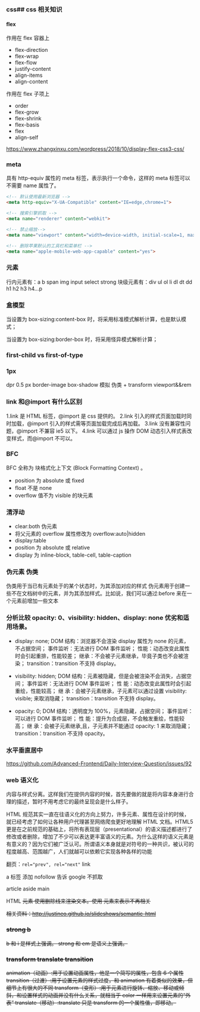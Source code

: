 ### css## css 相关知识

#### flex

作用在 flex 容器上

- flex-direction
- flex-wrap
- flex-flow
- justify-content
- align-items
- align-content

作用在 flex 子项上

- order
- flex-grow
- flex-shrink
- flex-basis
- flex
- align-self

https://www.zhangxinxu.com/wordpress/2018/10/display-flex-css3-css/

### meta

具有 http-equiv 属性的 meta 标签，表示执行一个命令，这样的 meta 标签可以不需要 name 属性了。

```html
<!-- 默认使用最新浏览器 -->
<meta http-equiv="X-UA-Compatible" content="IE=edge,chrome=1">

<!-- 搜索引擎抓取 -->
<meta name="renderer" content="webkit">

<!-- 禁止缩放-->
<meta name="viewport" content="width=device-width, initial-scale=1, maximum-scale=1, minimum-scale=1, user-scalable=no, minimal-ui">

<!-- 删除苹果默认的工具栏和菜单栏 -->
<meta name="apple-mobile-web-app-capable" content="yes">
```

### 元素

行内元素有：a b span img input select strong
块级元素有：div ul ol li dl dt dd h1 h2 h3 h4…p

### 盒模型

当设置为 box-sizing:content-box 时，将采用标准模式解析计算，也是默认模式；

当设置为 box-sizing:border-box 时，将采用怪异模式解析计算；

### first-child vs first-of-type

### 1px

dpr 0.5 px
border-image
box-shadow 模拟
伪类 + transform
viewport&&rem

### link 和@import 有什么区别

1.link 是 HTML 标签，@import 是 css 提供的。
2.link 引入的样式页面加载时同时加载，@import 引入的样式需等页面加载完成后再加载。
3.link 没有兼容性问题，@import 不兼容 ie5 以下。
4.link 可以通过 js 操作 DOM 动态引入样式表改变样式，而@import 不可以。

### BFC

BFC 全称为 块格式化上下文 (Block Formatting Context) 。

- position 为 absolute 或 fixed
- float 不是 none
- overflow 值不为 visible 的块元素

### 清浮动

- clear:both 伪元素
- 将父元素的 overflow 属性修改为 overflow:auto|hidden
- display:table
- position 为 absolute 或 relative
- display 为 inline-block, table-cell, table-caption

### 伪元素 伪类

伪类用于当已有元素处于的某个状态时，为其添加对应的样式
伪元素用于创建一些不在文档树中的元素，并为其添加样式。比如说，我们可以通过:before 来在一个元素前增加一些文本

### 分析比较 opacity: 0、visibility: hidden、display: none 优劣和适用场景。

- display: none;
  DOM 结构：浏览器不会渲染 display 属性为 none 的元素，不占据空间；
  事件监听：无法进行 DOM 事件监听；
  性能：动态改变此属性时会引起重排，性能较差；
  继承：不会被子元素继承，毕竟子类也不会被渲染；
  transition：transition 不支持 display。

- visibility: hidden;
  DOM 结构：元素被隐藏，但是会被渲染不会消失，占据空间；
  事件监听：无法进行 DOM 事件监听；
  性 能：动态改变此属性时会引起重绘，性能较高；
  继 承：会被子元素继承，子元素可以通过设置 visibility: visible; 来取消隐藏；
  transition：transition 不支持 display。

- opacity: 0;
  DOM 结构：透明度为 100%，元素隐藏，占据空间；
  事件监听：可以进行 DOM 事件监听；
  性 能：提升为合成层，不会触发重绘，性能较高；
  继 承：会被子元素继承,且，子元素并不能通过 opacity: 1 来取消隐藏；
  transition：transition 不支持 opacity。

### 水平垂直居中

https://github.com/Advanced-Frontend/Daily-Interview-Question/issues/92

### web 语义化

内容与样式分离。这样我们在提供内容的时候，首先要做的就是将内容本身进行合理的描述，暂时不用考虑它的最终呈现会是什么样子。

HTML 规范其实一直在往语义化的方向上努力，许多元素、属性在设计的时候，就已经考虑了如何让各种用户代理甚至网络爬虫更好地理解 HTML 文档。HTML5 更是在之前规范的基础上，将所有表现层（presentational）的语义描述都进行了修改或者删除，增加了不少可以表达更丰富语义的元素。为什么这样的语义元素是有意义的？因为它们被广泛认可。所谓语义本身就是对符号的一种共识，被认可的程度越高、范围越广，人们就越可以依赖它实现各种各样的功能

翻页：`rel="prev", rel="next"` link

a 标签 添加 nofollow 告诉 google 不抓取

article aside main

HTML <s> 元素 使用删除线来渲染文本。使用 <s> 元素来表示不再相关

相关资料：http://justineo.github.io/slideshows/semantic-html

### strong b

b 和 i 是样式上强调。
strong 和 em 是语义上强调。

### transform translate transition

animation（动画）:用于设置动画属性，他是一个简写的属性，包含 6 个属性
transition（过渡）:用于设置元素的样式过度，和 animation 有着类似的效果，但细节上有很大的不同
transform（变形）:用于元素进行旋转、缩放、移动或倾斜，和设置样式的动画并没有什么关系，就相当于 color 一样用来设置元素的“外表”
translate（移动）:translate 只是 transform 的一个属性值，即移动。

